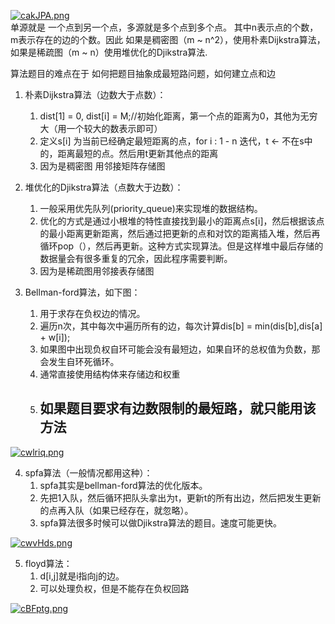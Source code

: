[![cakJPA.png](https://z3.ax1x.com/2021/04/10/cakJPA.png)](https://imgtu.com/i/cakJPA)   
单源就是 一个点到另一个点，多源就是多个点到多个点。  其中n表示点的个数，m表示存在的边的个数。因此 如果是稠密图（m ~ n^2），使用朴素Dijkstra算法，如果是稀疏图（m ~ n）使用堆优化的Djikstra算法.

算法题目的难点在于 如何把题目抽象成最短路问题，如何建立点和边

1. 朴素Dijkstra算法（边数大于点数）：  
    1. dist[1] = 0, dist[i] = M;//初始化距离，第一个点的距离为0，其他为无穷大（用一个较大的数表示即可）  
    2. 定义s[i] 为当前已经确定最短距离的点，for i : 1 - n 迭代，t <- 不在s中的，距离最短的点。然后用t更新其他点的距离
    3. 因为是稠密图 用邻接矩阵存储图

2. 堆优化的Djikstra算法（点数大于边数）： 
    1. 一般采用优先队列(priority_queue)来实现堆的数据结构。
    2. 优化的方式是通过小根堆的特性直接找到最小的距离点s[i]，然后根据该点的最小距离更新距离，然后通过把更新的点和对饮的距离插入堆，然后再循环pop（），然后再更新。这种方式实现算法。但是这样堆中最后存储的数据量会有很多重复的冗余，因此程序需要判断。
    3. 因为是稀疏图用邻接表存储图
3. Bellman-ford算法，如下图：
    1. 用于求存在负权边的情况。
    2. 遍历n次，其中每次中遍历所有的边，每次计算dis[b] = min(dis[b],dis[a] + w[i]);
    3. 如果图中出现负权自环可能会没有最短边，如果自环的总权值为负数，那会发生自环死循环。 
    4. 通常直接使用结构体来存储边和权重
    5. ## 如果题目要求有边数限制的最短路，就只能用该方法 ##
    
[![cwlriq.png](https://z3.ax1x.com/2021/04/11/cwlriq.png)](https://imgtu.com/i/cwlriq)

4. spfa算法（一般情况都用这种）：
    1. spfa其实是bellman-ford算法的优化版本。
    2. 先把1入队，然后循环把队头拿出为t，更新t的所有出边，然后把发生更新的点再入队（如果已经存在，就忽略）。
    3. spfa算法很多时候可以做Djikstra算法的题目。速度可能更快。

[![cwvHds.png](https://z3.ax1x.com/2021/04/11/cwvHds.png)](https://imgtu.com/i/cwvHds)

5. floyd算法：
    1. d[i,j]就是i指向j的边。
    2. 可以处理负权，但是不能存在负权回路
    


[![cBFptg.png](https://z3.ax1x.com/2021/04/12/cBFptg.png)](https://imgtu.com/i/cBFptg)